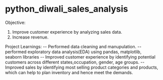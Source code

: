# python_diwali_sales_analysis
Objective:
1) Improve customer experience by analyzing sales data.
2) Increase revenue.

Project Learnings:
-- Performed data cleaning and manupulation.
-- performed exploratory data analysis(EDA) using
   pandas, matplotlib, seaborn libraries
-- Improved customer experience by identifying potential
   customers across different states,occupation, gender, age groups.
--Improved sales by identifying most selling product categories
  and products, which can help to plan inventory and hence meet the 
  demands.
  
